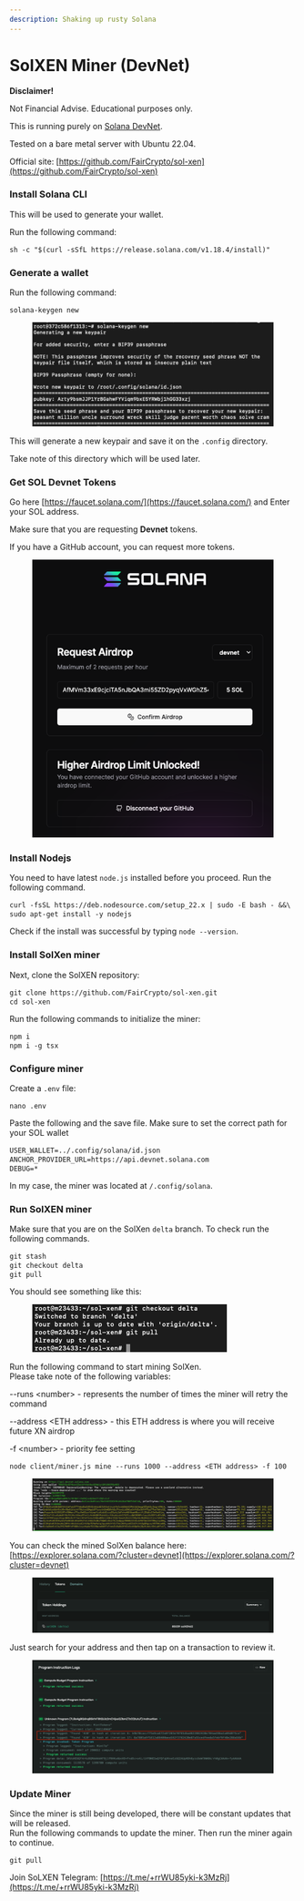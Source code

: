 ```yaml
---
description: Shaking up rusty Solana
---
```


# SolXEN Miner (DevNet)

**Disclaimer!**&#x20;

Not Financial Advise. Educational purposes only.&#x20;

This is running purely on [Solana DevNet](https://explorer.solana.com/?cluster=devnet).

Tested on a bare metal server with Ubuntu 22.04.

Official site: [https://github.com/FairCrypto/sol-xen](https://github.com/FairCrypto/sol-xen)



### Install Solana CLI

This will be used to generate your wallet.

Run the following command:

```
sh -c "$(curl -sSfL https://release.solana.com/v1.18.4/install)"
```



### Generate a wallet

Run the following command:

```
solana-keygen new
```

<figure><img src="../.gitbook/assets/image (18).png" alt="" width="563"><figcaption></figcaption></figure>

This will generate a new keypair and save it on the `.config` directory.&#x20;

Take note of this directory which will be used later.

### Get SOL Devnet Tokens

Go here [https://faucet.solana.com/](https://faucet.solana.com/) and Enter your SOL address.

Make sure that you are requesting **Devnet** tokens.

If you have a GitHub account, you can request more tokens.

<figure><img src="../.gitbook/assets/image (7).png" alt=""><figcaption></figcaption></figure>

### Install Nodejs

You need to have latest `node.js` installed before you proceed. Run the following command.

```
curl -fsSL https://deb.nodesource.com/setup_22.x | sudo -E bash - &&\
sudo apt-get install -y nodejs
```

Check if the install was successful by typing `node --version`.

### Install SolXen miner

Next, clone the SolXEN repository:

```
git clone https://github.com/FairCrypto/sol-xen.git
cd sol-xen
```

Run the following commands to initialize the miner:

```
npm i
npm i -g tsx
```

### Configure miner

Create a `.env` file:

```
nano .env
```

Paste the following and the save file. Make sure to set the correct path for your SOL wallet

```
USER_WALLET=../.config/solana/id.json
ANCHOR_PROVIDER_URL=https://api.devnet.solana.com
DEBUG=*
```

In my case, the miner was located at `/.config/solana`.&#x20;

### Run SolXEN miner

Make sure that you are on the SolXen `delta` branch. To check run the following commands.

```
git stash
git checkout delta
git pull
```

You should see something like this:

<figure><img src="../.gitbook/assets/image (33).png" alt=""><figcaption></figcaption></figure>

Run the following command to start mining SolXen.\
Please take note of the following variables:

\--runs \<number> - represents the number of times the miner will retry the command

\--address \<ETH address> - this ETH address is where you will receive future XN airdrop

\-f \<number> - priority fee setting

```
node client/miner.js mine --runs 1000 --address <ETH address> -f 100
```

<figure><img src="../.gitbook/assets/image (1) (1).png" alt=""><figcaption></figcaption></figure>

You can check the mined SolXen balance here: [https://explorer.solana.com/?cluster=devnet](https://explorer.solana.com/?cluster=devnet)



<figure><img src="../.gitbook/assets/image (2) (1).png" alt=""><figcaption></figcaption></figure>

Just search for your address and then tap on a transaction to review it.

<figure><img src="../.gitbook/assets/image (3).png" alt=""><figcaption></figcaption></figure>

### Update Miner

Since the miner is still being developed, there will be constant updates that will be released.\
Run the following commands to update the miner. Then run the miner again to continue.

```
git pull
```



Join SoLXEN Telegram: [https://t.me/+rrWU85yki-k3MzRj](https://t.me/+rrWU85yki-k3MzRj)
